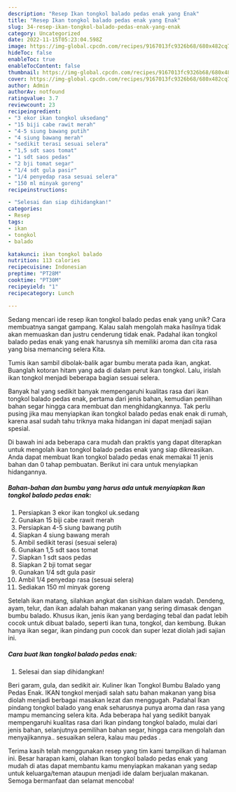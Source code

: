 ```yaml
---
description: "Resep Ikan tongkol balado pedas enak yang Enak"
title: "Resep Ikan tongkol balado pedas enak yang Enak"
slug: 34-resep-ikan-tongkol-balado-pedas-enak-yang-enak
category: Uncategorized
date: 2022-11-15T05:23:04.598Z
image: https://img-global.cpcdn.com/recipes/9167013fc9326b68/680x482cq70/ikan-tongkol-balado-pedas-enak-foto-resep-utama.jpg
hideToc: false
enableToc: true
enableTocContent: false
thumbnail: https://img-global.cpcdn.com/recipes/9167013fc9326b68/680x482cq70/ikan-tongkol-balado-pedas-enak-foto-resep-utama.jpg
cover: https://img-global.cpcdn.com/recipes/9167013fc9326b68/680x482cq70/ikan-tongkol-balado-pedas-enak-foto-resep-utama.jpg
author: Admin
authorAv: notfound
ratingvalue: 3.7
reviewcount: 23
recipeingredient:
- "3 ekor ikan tongkol uksedang"
- "15 biji cabe rawit merah"
- "4-5 siung bawang putih"
- "4 siung bawang merah"
- "sedikit terasi sesuai selera"
- "1,5 sdt saos tomat"
- "1 sdt saos pedas"
- "2 bji tomat segar"
- "1/4 sdt gula pasir"
- "1/4 penyedap rasa sesuai selera"
- "150 ml minyak goreng"
recipeinstructions:

- "Selesai dan siap dihidangkan!"
categories:
- Resep
tags:
- ikan
- tongkol
- balado

katakunci: ikan tongkol balado 
nutrition: 113 calories
recipecuisine: Indonesian
preptime: "PT28M"
cooktime: "PT30M"
recipeyield: "1"
recipecategory: Lunch

---
```





Sedang mencari ide resep ikan tongkol balado pedas enak yang unik? Cara membuatnya sangat gampang. Kalau salah mengolah maka hasilnya tidak akan memuaskan dan justru cenderung tidak enak. Padahal ikan tongkol balado pedas enak yang enak harusnya sih memiliki aroma dan cita rasa yang bisa memancing selera Kita.





Tumis ikan sambil dibolak-balik agar bumbu merata pada ikan, angkat. Buanglah kotoran hitam yang ada di dalam perut ikan tongkol. Lalu, irislah ikan tongkol menjadi beberapa bagian sesuai selera.

Banyak hal yang sedikit banyak mempengaruhi kualitas rasa dari ikan tongkol balado pedas enak, pertama dari jenis bahan, kemudian pemilihan bahan segar hingga cara membuat dan menghidangkannya. Tak perlu pusing jika mau menyiapkan ikan tongkol balado pedas enak enak di rumah, karena asal sudah tahu triknya maka hidangan ini dapat menjadi sajian spesial.






Di bawah ini ada beberapa cara mudah dan praktis yang dapat diterapkan untuk mengolah ikan tongkol balado pedas enak yang siap dikreasikan. Anda dapat membuat Ikan tongkol balado pedas enak memakai 11 jenis bahan dan 0 tahap pembuatan. Berikut ini cara untuk menyiapkan hidangannya.

<!--inarticleads1-->

##### Bahan-bahan dan bumbu yang harus ada untuk menyiapkan Ikan tongkol balado pedas enak:

1. Persiapkan 3 ekor ikan tongkol uk.sedang
1. Gunakan 15 biji cabe rawit merah
1. Persiapkan 4-5 siung bawang putih
1. Siapkan 4 siung bawang merah
1. Ambil sedikit terasi (sesuai selera)
1. Gunakan 1,5 sdt saos tomat
1. Siapkan 1 sdt saos pedas
1. Siapkan 2 bji tomat segar
1. Gunakan 1/4 sdt gula pasir
1. Ambil 1/4 penyedap rasa (sesuai selera)
1. Sediakan 150 ml minyak goreng


Setelah ikan matang, silahkan angkat dan sisihkan dalam wadah. Dendeng, ayam, telur, dan ikan adalah bahan makanan yang sering dimasak dengan bumbu balado. Khusus ikan, jenis ikan yang berdaging tebal dan padat lebih cocok untuk dibuat balado, seperti ikan tuna, tongkol, dan kembung. Bukan hanya ikan segar, ikan pindang pun cocok dan super lezat diolah jadi sajian ini. 

<!--inarticleads2-->

##### Cara buat Ikan tongkol balado pedas enak:


1. Selesai dan siap dihidangkan!

Beri garam, gula, dan sedikit air. Kuliner Ikan Tongkol Bumbu Balado yang Pedas Enak. IKAN tongkol menjadi salah satu bahan makanan yang bisa diolah menjadi berbagai masakan lezat dan menggugah. Padahal Ikan pindang tongkol balado yang enak seharusnya punya aroma dan rasa yang mampu memancing selera kita. Ada beberapa hal yang sedikit banyak mempengaruhi kualitas rasa dari Ikan pindang tongkol balado, mulai dari jenis bahan, selanjutnya pemilihan bahan segar, hingga cara mengolah dan menyajikannya.. sesuaikan selera, kalau mau pedas . 

Terima kasih telah menggunakan resep yang tim kami tampilkan di halaman ini. Besar harapan kami, olahan Ikan tongkol balado pedas enak yang mudah di atas dapat membantu kamu menyiapkan makanan yang sedap untuk keluarga/teman ataupun menjadi ide dalam berjualan makanan. Semoga bermanfaat dan selamat mencoba!
